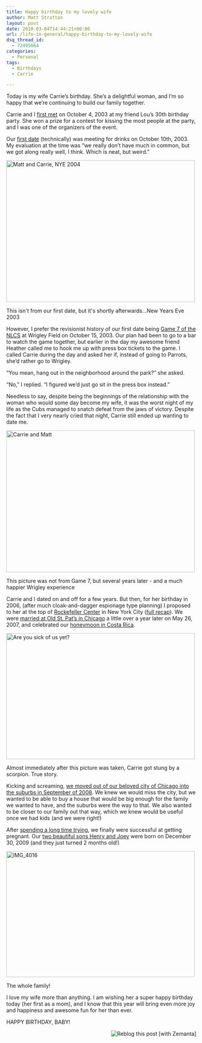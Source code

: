 ```yaml
---
title: Happy birthday to my lovely wife
author: Matt Stratton
layout: post
date: 2010-03-04T14:44:21+00:00
url: /life-in-general/happy-birthday-to-my-lovely-wife
dsq_thread_id:
  - 72495664
categories:
  - Personal
tags:
  - Birthdays
  - Carrie

---
```

Today is my wife Carrie&#8217;s birthday. She&#8217;s a delightful woman, and I&#8217;m so happy that we&#8217;re continuing to build our family together.

Carrie and I [first met][1] on October 4, 2003 at my friend Lou&#8217;s 30th birthday party. She won a prize for a contest for kissing the most people at the party, and I was one of the organizers of the event.

Our [first date][2] (technically) was meeting for drinks on October 10th, 2003. My evaluation at the time was &#8220;we really don&#8217;t have much in common, but we got along really well, I think. Which is neat, but weird.&#8221;

<div style="width: 510px" class="wp-caption alignnone">
  <a title="Matt and Carrie, NYE 2004 by Matt Stratton, on Flickr" href="http://www.flickr.com/photos/mugsy/18685207/"><img src="http://farm1.static.flickr.com/12/18685207_f9701e707b.jpg" alt="Matt and Carrie, NYE 2004" width="500" height="375" /></a>
  
  <p class="wp-caption-text">
    This isn't from our first date, but it's shortly afterwards...New Years Eve 2003
  </p>
</div>

However, I prefer the revisionist history of our first date being [Game 7 of the NLCS][3] at Wrigley Field on October 15, 2003. Our plan had been to go to a bar to watch the game together, but earlier in the day my awesome friend Heather called me to hook me up with press box tickets to the game. I called Carrie during the day and asked her if, instead of going to Parrots, she&#8217;d rather go to Wrigley.

&#8220;You mean, hang out in the neighborhood around the park?&#8221; she asked.

&#8220;No,&#8221; I replied. &#8220;I figured we&#8217;d just go sit in the press box instead.&#8221;

Needless to say, despite being the beginnings of the relationship with the woman who would some day become my wife, it was the worst night of my life as the Cubs managed to snatch defeat from the jaws of victory. Despite the fact that I very nearly cried that night, Carrie still ended up wanting to date me.

<div style="width: 510px" class="wp-caption alignnone">
  <a title="Carrie and Matt by Matt Stratton, on Flickr" href="http://www.flickr.com/photos/mugsy/190802966/"><img src="http://farm1.static.flickr.com/59/190802966_8c7f0735d9.jpg" alt="Carrie and Matt" width="500" height="375" /></a>
  
  <p class="wp-caption-text">
    This picture was not from Game 7, but several years later - and a much happier Wrigley experience
  </p>
</div>

Carrie and I dated on and off for a few years. But then, for her birthday in 2006, (after much cloak-and-dagger espionage type planning) I proposed to her at the top of <a class="zem_slink" title="Rockefeller Center" rel="homepage" href="http://www.rockefellercenter.com">Rockefeller Center</a> in New York City ([full recap][4]). We were <a href="http://www.flickr.com/photos/mugsy/collections/72157600273481867/" target="_blank">married at Old St. Pat&#8217;s in Chicago</a> a little over a year later on May 26, 2007, and celebrated our <a href="http://www.flickr.com/photos/mugsy/collections/72157600317322284/" target="_blank">honeymoon in Costa Rica</a>.

<div style="width: 510px" class="wp-caption alignnone">
  <a title="Are you sick of us yet? by Matt Stratton, on Flickr" href="http://www.flickr.com/photos/mugsy/533783448/"><img src="http://farm2.static.flickr.com/1090/533783448_7d8b2b72d5.jpg" alt="Are you sick of us yet?" width="500" height="333" /></a>
  
  <p class="wp-caption-text">
    Almost immediately after this picture was taken, Carrie got stung by a scorpion. True story.
  </p>
</div>

Kicking and screaming, <a href="/life-in-general/our-first-place" target="_self">we moved out of our beloved city of Chicago into the suburbs in September of 2008</a>. We knew we would miss the city, but we wanted to be able to buy a house that would be big enough for the family we wanted to have, and the suburbs were the way to that. We also wanted to be closer to our family out that way, which we knew would be useful once we had kids (and we were right!)

After [spending a long time trying][5], we finally were successful at getting pregnant. Our [two beautiful sons Henry and Joey][6] were born on December 30, 2009 (and they just turned 2 months old!)

<div style="width: 510px" class="wp-caption alignnone">
  <a title="IMG_4016 by Matt Stratton, on Flickr" href="http://www.flickr.com/photos/mugsy/4333375873/"><img src="http://farm3.static.flickr.com/2746/4333375873_766f3f78e6.jpg" alt="IMG_4016" width="500" height="333" /></a>
  
  <p class="wp-caption-text">
    The whole family!
  </p>
</div>

I love my wife more than anything. I am wishing her a super happy birthday today (her first as a mom), and I know that this year will bring even more joy and happiness and awesome fun for her than ever.

HAPPY BIRTHDAY, BABY!

<div class="zemanta-pixie" style="margin-top: 10px; height: 15px;">
  <a class="zemanta-pixie-a" title="Reblog this post [with Zemanta]" href="http://reblog.zemanta.com/zemified/a77bf521-564f-4e40-b6cb-b4d7082f3f08/"><img class="zemanta-pixie-img" style="border: medium none; float: right;" src="http://img.zemanta.com/reblog_c.png?x-id=a77bf521-564f-4e40-b6cb-b4d7082f3f08" alt="Reblog this post [with Zemanta]" /></a><span class="zem-script pretty-attribution"></span>
</div>

 [1]: /life-in-general/7-sins
 [2]: /life-in-general/my-dinner-erm-drinks-with-lustgirl-2
 [3]: /life-in-general/so-that-happened
 [4]: /the-proposal/whoa-3
 [5]: /tags/infertility
 [6]: http://strattonboys.com